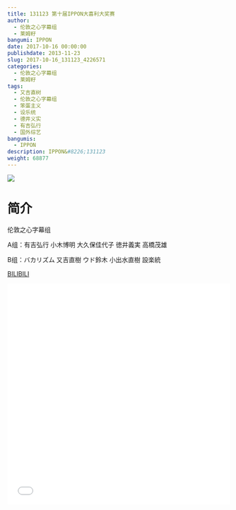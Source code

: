 ```yaml
---
title: 131123 第十届IPPON大喜利大奖赛
author: 
  - 伦敦之心字幕组
  - 莱姆籽
bangumi: IPPON
date: 2017-10-16 00:00:00
publishdate: 2013-11-23
slug: 2017-10-16_131123_4226571
categories: 
  - 伦敦之心字幕组
  - 莱姆籽
tags: 
  - 又吉直树
  - 伦敦之心字幕组
  - 笨蛋主义
  - 设乐统
  - 德井义实
  - 有吉弘行
  - 国外综艺
bangumis: 
  - IPPON
description: IPPON&#8226;131123
weight: 68877
---
```


![](https://i.imgur.com/a9gAL88.jpg)

# 简介  
伦敦之心字幕组 
A组：有吉弘行 小木博明 大久保佳代子 徳井義実 高橋茂雄
B组：バカリズム 又吉直樹  ウド鈴木 小出水直樹 設楽統

  [BILIBILI](https://www.bilibili.com/video/av4226571/)


  <iframe src="//www.bilibili.com/html/html5player.html?cid=6829815&aid=4226571" width="100%" height="500" frameborder="0" allowfullscreen="allowfullscreen"></iframe>
